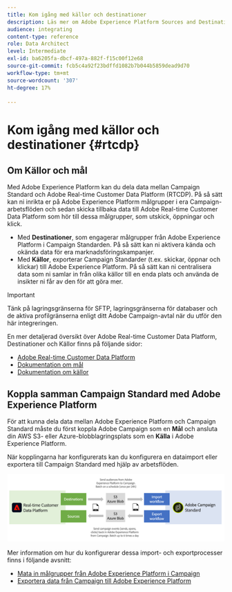 ```yaml
---
title: Kom igång med källor och destinationer
description: Läs mer om Adobe Experience Platform Sources and Destinations.
audience: integrating
content-type: reference
role: Data Architect
level: Intermediate
exl-id: ba6205fa-dbcf-497a-882f-f15c00f12e68
source-git-commit: fcb5c4a92f23bdffd1082b7b044b5859dead9d70
workflow-type: tm+mt
source-wordcount: '307'
ht-degree: 17%

---
```


# Kom igång med källor och destinationer {#rtcdp}

## Om Källor och mål

Med Adobe Experience Platform kan du dela data mellan Campaign Standard och Adobe Real-time Customer Data Platform (RTCDP). På så sätt kan ni inrikta er på Adobe Experience Platform målgrupper i era Campaign-arbetsflöden och sedan skicka tillbaka data till Adobe Real-time Customer Data Platform som hör till dessa målgrupper, som utskick, öppningar och klick.

* Med **Destinationer**, som engagerar målgrupper från Adobe Experience Platform i Campaign Standarden. På så sätt kan ni aktivera kända och okända data för era marknadsföringskampanjer.
* Med **Källor**, exporterar Campaign Standarder (t.ex. skickar, öppnar och klickar) till Adobe Experience Platform. På så sätt kan ni centralisera data som ni samlar in från olika källor till en enda plats och använda de insikter ni får av den för att göra mer.


>[!IMPORTANT]
>
>Tänk på lagringsgränserna för SFTP, lagringsgränserna för databaser och de aktiva profilgränserna enligt ditt Adobe Campaign-avtal när du utför den här integreringen.

En mer detaljerad översikt över Adobe Real-time Customer Data Platform, Destinationer och Källor finns på följande sidor:

* [Adobe Real-time Customer Data Platform](https://experienceleague.adobe.com/docs/experience-platform/rtcdp/overview.htmll?lang=sv)
* [Dokumentation om mål](https://experienceleague.adobe.com/docs/experience-platform/destinations/home.htmll?lang=sv)
* [Dokumentation om källor](https://experienceleague.adobe.com/docs/experience-platform/sources/home.htmll?lang=sv)

## Koppla samman Campaign Standard med Adobe Experience Platform

För att kunna dela data mellan Adobe Experience Platform och Campaign Standard måste du först koppla Adobe Campaign som en **Mål** och ansluta din AWS S3- eller Azure-blobblagringsplats som en **Källa** i Adobe Experience Platform.

När kopplingarna har konfigurerats kan du konfigurera en dataimport eller exportera till Campaign Standard med hjälp av arbetsflöden.

![](assets/rtcdp-schema.png)

Mer information om hur du konfigurerar dessa import- och exportprocesser finns i följande avsnitt:

* [Mata in målgrupper från Adobe Experience Platform i Campaign](../../integrating/using/ingest-aep-data.md)
* [Exportera data från Campaign till Adobe Experience Platform](../../integrating/using/export-campaign-data.md)
